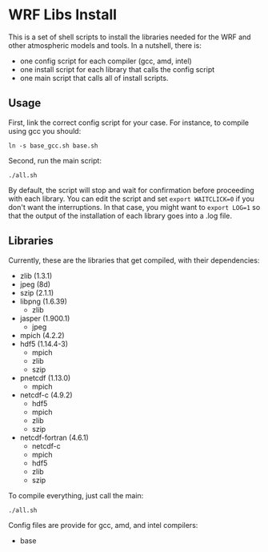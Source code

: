 # WRF Libs Install

This is a set of shell scripts to install the libraries needed for the
WRF and other atmospheric models and tools. In a nutshell, there is:

- one config script for each compiler (gcc, amd, intel)
- one install script for each library that calls the config script
- one main script that calls all of install scripts. 

## Usage

First, link the correct config script for your case. For instance, to
compile using gcc you should:

```
ln -s base_gcc.sh base.sh
```

Second, run the main script:

```
./all.sh
```

By default, the script will stop and wait for confirmation before
proceeding with each library. You can edit the script and set `export
WAITCLICK=0` if you don't want the interruptions. In that case, you
might want to `export LOG=1` so that the output of the installation of
each library goes into a .log file.

## Libraries

Currently, these are the libraries that get compiled, with their
dependencies:

- zlib (1.3.1)
- jpeg (8d)
- szip (2.1.1)
- libpng (1.6.39)
  - zlib
- jasper (1.900.1)
  - jpeg
- mpich (4.2.2)
- hdf5 (1.14.4-3)
  - mpich
  - zlib
  - szip
- pnetcdf (1.13.0)
  - mpich
- netcdf-c (4.9.2)
  - hdf5
  - mpich
  - zlib
  - szip
- netcdf-fortran (4.6.1)
  - netcdf-c
  - mpich
  - hdf5
  - zlib
  - szip


To compile everything, just call the main:

```
./all.sh
```

Config files are provide for gcc, amd, and intel compilers:

- base




